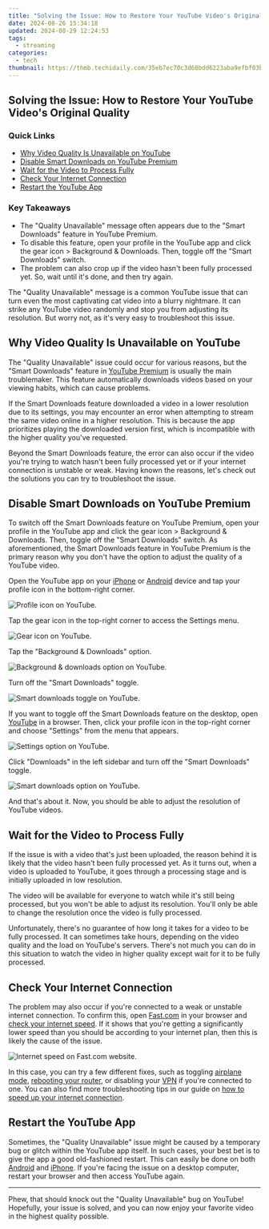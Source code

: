 ```yaml
---
title: "Solving the Issue: How to Restore Your YouTube Video's Original Quality"
date: 2024-08-26 15:34:18
updated: 2024-08-29 12:24:53
tags:
  - streaming
categories:
  - tech
thumbnail: https://thmb.techidaily.com/35eb7ec70c3d68bdd6223aba9efbf03bc030e84e65b3cf939f3e4c2fcf3f5d40.jpg
---
```


## Solving the Issue: How to Restore Your YouTube Video's Original Quality

### Quick Links

* [Why Video Quality Is Unavailable on YouTube](https://buynow-marvelous.techidaily.com/razer-blade-stealth-cu13-insights-and-analysis-pushing-the-boundaries-of-ultralight-laptop-innovation-and-performance/)
* [Disable Smart Downloads on YouTube Premium](https://video-capture.techidaily.com/updated-2024-approved-top-tips-for-archiving-your-discovery-of-live-discord-broadcasts/)
* [Wait for the Video to Process Fully](https://pokemon-go-android.techidaily.com/3-ways-for-android-pokemon-go-spoofing-on-tecno-spark-20-pro-drfone-by-drfone-virtual-android/)
* [Check Your Internet Connection](https://youtube-blog.techidaily.com/down-of-popular-elements-in-youtube-shorts/)
* [Restart the YouTube App](https://sim-unlock.techidaily.com/how-do-i-sim-unlock-my-iphone-8-plus-by-drfone-ios/)

### Key Takeaways

* The "Quality Unavailable" message often appears due to the "Smart Downloads" feature in YouTube Premium.
* To disable this feature, open your profile in the YouTube app and click the gear icon > Background & Downloads. Then, toggle off the "Smart Downloads" switch.
* The problem can also crop up if the video hasn't been fully processed yet. So, wait until it's done, and then try again.

 The "Quality Unavailable" message is a common YouTube issue that can turn even the most captivating cat video into a blurry nightmare. It can strike any YouTube video randomly and stop you from adjusting its resolution. But worry not, as it's very easy to troubleshoot this issue.

##  Why Video Quality Is Unavailable on YouTube

 The "Quality Unavailable" issue could occur for various reasons, but the "Smart Downloads" feature in [YouTube Premium](https://extra-approaches.techidaily.com/in-2024-pinnacle-all-in-one-4k-with-touch-display/) is usually the main troublemaker. This feature automatically downloads videos based on your viewing habits, which can cause problems.

 If the Smart Downloads feature downloaded a video in a lower resolution due to its settings, you may encounter an error when attempting to stream the same video online in a higher resolution. This is because the app prioritizes playing the downloaded version first, which is incompatible with the higher quality you've requested.

 Beyond the Smart Downloads feature, the error can also occur if the video you're trying to watch hasn't been fully processed yet or if your internet connection is unstable or weak. Having known the reasons, let's check out the solutions you can try to troubleshoot the issue.

##  Disable Smart Downloads on YouTube Premium

 To switch off the Smart Downloads feature on YouTube Premium, open your profile in the YouTube app and click the gear icon > Background & Downloads. Then, toggle off the "Smart Downloads" switch. As aforementioned, the Smart Downloads feature in YouTube Premium is the primary reason why you don't have the option to adjust the quality of a YouTube video.

 Open the YouTube app on your [iPhone](https://apps.apple.com/us/app/youtube-watch-listen-stream/id544007664) or [Android](https://www.anrdoezrs.net/links/3607085/type/dlg/sid/UUhtgUeUpU2001441/https://play.google.com/store/apps/details?id=com.google.android.youtube&hl=en%5FUS&gl=US) device and tap your profile icon in the bottom-right corner.

![Profile icon on YouTube.](https://static1.howtogeekimages.com/wordpress/wp-content/uploads/2023/12/profile-icon-2.jpg) 

 Tap the gear icon in the top-right corner to access the Settings menu.

![Gear icon on YouTube.](https://static1.howtogeekimages.com/wordpress/wp-content/uploads/2023/12/gear-icon.jpg) 

 Tap the "Background & Downloads" option.

![Background & downloads option on YouTube.](https://static1.howtogeekimages.com/wordpress/wp-content/uploads/2023/12/background-downloads-option.jpg) 

 Turn off the "Smart Downloads" toggle.

![Smart downloads toggle on YouTube.](https://static1.howtogeekimages.com/wordpress/wp-content/uploads/2023/12/smart-downloads-toggle.jpg) 

 If you want to toggle off the Smart Downloads feature on the desktop, open [YouTube](https://www.youtube.com/) in a browser. Then, click your profile icon in the top-right corner and choose "Settings" from the menu that appears.

![Settings option on YouTube.](https://static1.howtogeekimages.com/wordpress/wp-content/uploads/2023/12/settings-option-1.jpg) 

 Click "Downloads" in the left sidebar and turn off the "Smart Downloads" toggle.

![Smart downloads option on YouTube.](https://static1.howtogeekimages.com/wordpress/wp-content/uploads/2023/12/smart-downloads.jpg) 

 And that's about it. Now, you should be able to adjust the resolution of YouTube videos.

##  Wait for the Video to Process Fully

 If the issue is with a video that's just been uploaded, the reason behind it is likely that the video hasn't been fully processed yet. As it turns out, when a video is uploaded to YouTube, it goes through a processing stage and is initially uploaded in low resolution.

 The video will be available for everyone to watch while it's still being processed, but you won't be able to adjust its resolution. You'll only be able to change the resolution once the video is fully processed.

 Unfortunately, there's no guarantee of how long it takes for a video to be fully processed. It can sometimes take hours, depending on the video quality and the load on YouTube's servers. There's not much you can do in this situation to watch the video in higher quality except wait for it to be fully processed.

##  Check Your Internet Connection

 The problem may also occur if you're connected to a weak or unstable internet connection. To confirm this, open [Fast.com](https://fast.com/) in your browser and [check your internet speed](https://vp-tips.techidaily.com/in-2024-transcribe-speech-absolutely-gratis/). If it shows that you're getting a significantly lower speed than you should be according to your internet plan, then this is likely the cause of the issue.

![Internet speed on Fast.com website.](https://static1.howtogeekimages.com/wordpress/wp-content/uploads/2023/12/internet-speed.jpg) 

 In this case, you can try a few different fixes, such as toggling [airplane mode](https://audio-shaping.techidaily.com/updated-in-2024-cutting-edge-audio-tools-for-iphone-and-ipad-enthusiasts/), [rebooting your router](https://extra-information.techidaily.com/updated-chuckle-centric-ringtone-websites-guide/), or disabling your [VPN](https://extra-guidance.techidaily.com/2024-approved-masterclass-in-3d-color-grading-with-custom-luts/) if you're connected to one. You can also find more troubleshooting tips in our guide on [how to speed up your internet connection](https://ai-voice-clone.techidaily.com/unveiling-technology-secrets-toms-compreh/).

##  Restart the YouTube App

 Sometimes, the "Quality Unavailable" issue might be caused by a temporary bug or glitch within the YouTube app itself. In such cases, your best bet is to give the app a good old-fashioned restart. This can easily be done on both [Android](https://tech-savvy.techidaily.com/optimizing-productivity-4-strategies-with-chatgpt/) and [iPhone](https://visual-screen-recording.techidaily.com/updated-eastern-echoes-comparable-gaming-experiences-to-tsushinian-worlds-for-2024/). If you're facing the issue on a desktop computer, restart your browser and then access YouTube again.

---

 Phew, that should knock out the "Quality Unavailable" bug on YouTube! Hopefully, your issue is solved, and you can now enjoy your favorite video in the highest quality possible.

<ins class="adsbygoogle"
     style="display:block"
     data-ad-format="autorelaxed"
     data-ad-client="ca-pub-7571918770474297"
     data-ad-slot="1223367746"></ins>



<ins class="adsbygoogle"
     style="display:block"
     data-ad-client="ca-pub-7571918770474297"
     data-ad-slot="8358498916"
     data-ad-format="auto"
     data-full-width-responsive="true"></ins>
